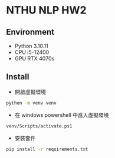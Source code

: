 # NTHU NLP HW2

## Environment

- Python 3.10.11
- CPU i5-12400
- GPU RTX 4070s

## Install

- 開啟虛擬環境

```bash
python -m venv venv
```

- 在 windows powershell 中進入虛擬環境

```bash
venv/Scripts/activate.ps1
```

- 安裝套件

```bash
pip install -r requirements.txt
```
